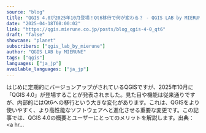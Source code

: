 ```yaml
---
source: "blog"
title: "QGIS 4.0が2025年10月登場！Qt6移行で何が変わる？ - QGIS LAB by MIERUNE"
date: "2025-04-18T08:00:02"
link: "https://qgis.mierune.co.jp/posts/blog_qgis-4-0_qt6"
draft: "false"
showcase: "planet"
subscribers: ["qgis_lab_by_mierune"]
author: "QGIS LAB by MIERUNE"
tags: ["qgis"]
languages: ["ja_jp"]
available_languages: ["ja_jp"]
---
```


はじめに定期的にバージョンアップがされているQGISですが、2025年10月に「QGIS 4.0」が登場することが発表されました。見た目や機能は従来通りですが、内部的にはQt6への移行という大きな変化があります。これは、QGISをより使いやすく、より高性能なソフトウェアへと進化させる重要な変更です。この記事では、QGIS 4.0の概要とユーザーにとってのメリットを解説します。出典：&lt;a hr...
